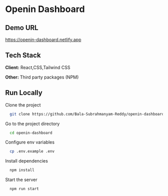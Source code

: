 # Openin Dashboard

## Demo URL

https://openin-dashboard.netlify.app

## Tech Stack

**Client:** React,CSS,Tailwind CSS

**Other:** Third party packages (NPM)

## Run Locally

Clone the project

```bash
  git clone https://github.com/Bala-Subrahmanyam-Reddy/openin-dashboard
```

Go to the project directory

```bash
  cd openin-dashboard
```

Configure env variables

```bash
  cp .env.example .env
```

Install dependencies

```bash
  npm install
```

Start the server

```bash
  npm run start
```
